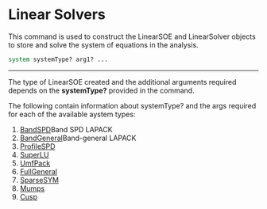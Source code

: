 # Linear Solvers

<p>This command is used to construct the LinearSOE and LinearSolver
objects to store and solve the system of equations in the analysis.</p>

```tcl
system systemType? arg1? ...
```
<hr />
<p>The type of LinearSOE created and the additional arguments required
depends on the <strong>systemType?</strong> provided in the command.</p>
<p>The following contain information about systemType? and the args
required for each of the available aystem types:</p>
<ol>
<li><a href="BandSPDLapack" title="wikilink">BandSPD</a>Band SPD LAPACK</li>
<li><a href="BandGeneral_SOE" title="wikilink">BandGeneral</a>Band-general LAPACK</li>
<li><a href="ProfileSPD_SOE" title="wikilink">ProfileSPD</a></li>
<li><a href="SuperLU_SOE" title="wikilink">SuperLU</a></li>
<li><a href="UmfPack_SOE" title="wikilink">UmfPack</a></li>
<li><a href="FullGeneral" title="wikilink">FullGeneral</a></li>
<li><a href="SparseSYM_SOE" title="wikilink">SparseSYM</a></li>
<li><a href="Mumps" title="wikilink">Mumps</a></li>
<li><a href="Cusp" title="wikilink">Cusp</a></li>
</ol>
